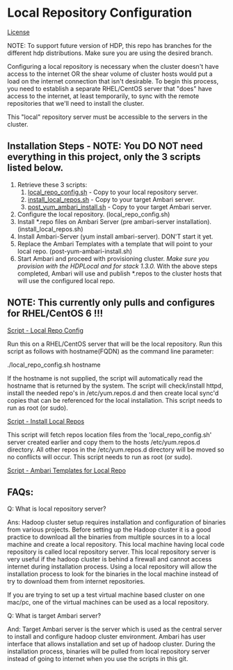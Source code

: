 # Local Repository Configuration

[License](./LICENSE)

NOTE: To support future version of HDP, this repo has branches for the different hdp distributions.  Make sure you are using the desired branch.

Configuring a local repository is necessary when the cluster doesn't have access to the internet OR the shear volume of cluster hosts would put a load on the internet connection that isn't desirable.  To begin this process, you need to establish a separate RHEL/CentOS server that "does" have access to the internet, at least temporarily, to sync with the remote repositories that we'll need to install the cluster.

This "local" repository server must be accessible to the servers in the cluster.

## Installation Steps - NOTE: You DO NOT need everything in this project, only the 3 scripts listed below.

1. Retrieve these 3 scripts:
	1. [local_repo_config.sh](scripts/local_repo_config.sh) - Copy to your local repository server.
	2. [install_local_repos.sh](scripts/install_local_repos.sh) - Copy to your target Ambari server.
	3. [post_yum_ambari_install.sh](scripts/post_yum_ambari_install.sh) - Copy to your target Ambari server.
2. Configure the local repository. (local_repo_config.sh)
3. Install \*.repo files on Ambari Server (pre ambari-server installation). (install_local_repos.sh)
4. Install Ambari-Server (yum install ambari-server). DON'T start it yet.
5. Replace the Ambari Templates with a template that will point to your local repo. (post-yum-ambari-install.sh)
6. Start Ambari and proceed with provisioning cluster.  *Make sure you provision with the HDPLocal and for stack 1.3.0.* With the above steps completed, Ambari will use and publish *.repos to the cluster hosts that will use the configured local repo.

## NOTE: This currently only pulls and configures for RHEL/CentOS 6 !!!

[Script - Local Repo Config](scripts/local_repo_config.sh)

Run this on a RHEL/CentOS server that will be the local repository.  Run this script as follows with hostname(FQDN) as the command line parameter:

./local_repo_config.sh hostname

If the hostname is not supplied, the script will automatically read the hostname that is returned by the system. The script will check/install httpd, install the needed repo's in /etc/yum.repos.d and then create local sync'd copies that can be referenced for the local installation. This script needs to run as root (or sudo).


[Script - Install Local Repos](scripts/install_local_repos.sh)

This script will fetch repos location files from the 'local_repo_config.sh' server created earlier and copy them to the hosts /etc/yum.repos.d directory.  All other repos in the /etc/yum.repos.d directory will be moved so no conflicts will occur.  This script needs to run as root (or sudo).

[Script - Ambari Templates for Local Repo](scripts/post-yum-ambari-install.sh)

## FAQs:

Q: What is local repository server?

Ans: Hadoop cluster setup requires installation and configuration of binaries from various projects. Before setting up the Hadoop cluster it is a good practice to download all the binaries from multiple sources in to a local machine and create a local repository. This local machine having local code repository is called local repository server. This local repository server is very useful if the hadoop cluster is behind a firewall and cannot access internet during installation process. Using a local repository will allow the installation process to look for the binaries in the local machine instead of try to download them from internet repositories.

If you are trying to set up a test virtual machine based cluster on one mac/pc, one of the virtual machines can be used as a local repository. 


Q: What is target Ambari server?

And: Target Ambari server is the server which is used as the central server to install and configure hadoop cluster environment. Ambari has user interface that allows installation and set up of hadoop cluster. During the installation process, binaries will be pulled from local repository server instead of going to internet when you use the scripts in this git.
